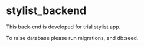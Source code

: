 # stylist_backend

This back-end is developed for trial stylist app.

To raise database please run migrations, and db:seed.